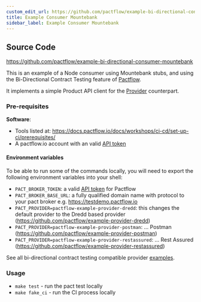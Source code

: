 ```yaml
---
custom_edit_url: https://github.com/pactflow/example-bi-directional-consumer-mountebank/edit/${branch}/README.md
title: Example Consumer Mountebank
sidebar_label: Example Consumer Mountebank
---
```


<!-- This file has been synced from the pactflow/example-bi-directional-consumer-mountebank repository. Please do not edit it directly. The URL of the source file can be found in the custom_edit_url value above -->

## Source Code

https://github.com/pactflow/example-bi-directional-consumer-mountebank


This is an example of a Node consumer using Mountebank stubs, and using the Bi-Directional Contract Testing feature of [Pactflow](https://pactflow.io).

It implements a simple Product API client for the [Provider](https://github.com/pactflow/example-pactflow-example-provider-dredd) counterpart.

### Pre-requisites

**Software**:

* Tools listed at: https://docs.pactflow.io/docs/workshops/ci-cd/set-up-ci/prerequisites/
* A pactflow.io account with an valid [API token](https://docs.pactflow.io/docs/getting-started/#configuring-your-api-token)


#### Environment variables

To be able to run some of the commands locally, you will need to export the following environment variables into your shell:

* `PACT_BROKER_TOKEN`: a valid [API token](https://docs.pactflow.io/docs/getting-started/#configuring-your-api-token) for Pactflow
* `PACT_BROKER_BASE_URL`: a fully qualified domain name with protocol to your pact broker e.g. https://testdemo.pactflow.io
* `PACT_PROVIDER=pactflow-example-provider-dredd`: this changes the default provider to the Dredd based provider (https://github.com/pactflow/example-provider-dredd)
* `PACT_PROVIDER=pactflow-example-provider-postman`: ... Postman (https://github.com/pactflow/example-provider-postman)
* `PACT_PROVIDER=pactflow-example-provider-restassured`: ... Rest Assured (https://github.com/pactflow/example-provider-restassured)

See all bi-directional contract testing compatible provider [examples](https://docs.pactflow.io/docs/examples).

### Usage

* `make test` - run the pact test locally
* `make fake_ci` - run the CI process locally
